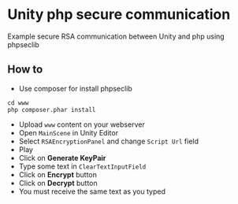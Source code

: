 # Unity php secure communication
Example secure RSA communication between Unity and php using phpseclib

## How to
* Use composer for install phpseclib
```
cd www
php composer.phar install
```

* Upload `www` content on your webserver
* Open `MainScene` in Unity Editor
* Select `RSAEncryptionPanel` and change `Script Url` field
* Play
* Click on **Generate KeyPair**
* Type some text in `ClearTextInputField`
* Click on **Encrypt** button
* Click on **Decrypt** button
* You must receive the same text as you typed
